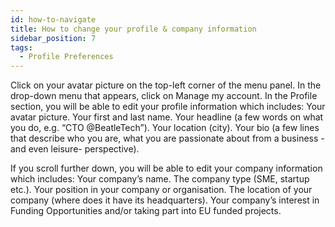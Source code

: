 ```yaml
---
id: how-to-navigate
title: How to change your profile & company information
sidebar_position: 7
tags:
  - Profile Preferences
---
```


Click on your avatar picture on the top-left corner of the menu panel.
In the drop-down menu that appears, click on Manage my account.
In the Profile section, you will be able to edit your profile information which includes:
Your avatar picture.
Your first and last name.
Your headline (a few words on what you do, e.g. “CTO @BeatleTech”).
Your location (city).
Your bio (a few lines that describe who you are, what you are passionate about from a business -and even leisure- perspective).



If you scroll further down, you will be able to edit your company information which includes:
Your company’s name.
The company type (SME, startup etc.).
Your position in your company or organisation.
The location of your company (where does it have its headquarters).
Your company’s interest in Funding Opportunities and/or taking part into EU funded projects.






